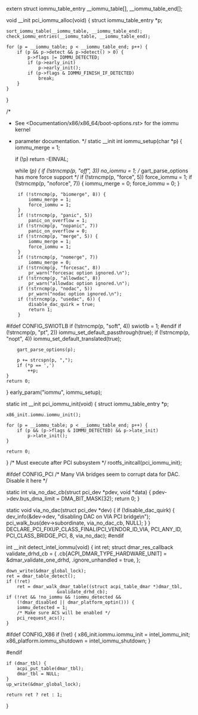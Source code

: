 extern struct iommu_table_entry __iommu_table[], __iommu_table_end[];

void __init pci_iommu_alloc(void)
{
	struct iommu_table_entry *p;

	sort_iommu_table(__iommu_table, __iommu_table_end);
	check_iommu_entries(__iommu_table, __iommu_table_end);

	for (p = __iommu_table; p < __iommu_table_end; p++) {
		if (p && p->detect && p->detect() > 0) {
			p->flags |= IOMMU_DETECTED;
			if (p->early_init)
				p->early_init();
			if (p->flags & IOMMU_FINISH_IF_DETECTED)
				break;
		}
	}
}

/*
 * See <Documentation/x86/x86_64/boot-options.rst> for the iommu kernel
 * parameter documentation.
 */
static __init int iommu_setup(char *p)
{
	iommu_merge = 1;

	if (!p)
		return -EINVAL;

	while (*p) {
		if (!strncmp(p, "off", 3))
			no_iommu = 1;
		/* gart_parse_options has more force support */
		if (!strncmp(p, "force", 5))
			force_iommu = 1;
		if (!strncmp(p, "noforce", 7)) {
			iommu_merge = 0;
			force_iommu = 0;
		}

		if (!strncmp(p, "biomerge", 8)) {
			iommu_merge = 1;
			force_iommu = 1;
		}
		if (!strncmp(p, "panic", 5))
			panic_on_overflow = 1;
		if (!strncmp(p, "nopanic", 7))
			panic_on_overflow = 0;
		if (!strncmp(p, "merge", 5)) {
			iommu_merge = 1;
			force_iommu = 1;
		}
		if (!strncmp(p, "nomerge", 7))
			iommu_merge = 0;
		if (!strncmp(p, "forcesac", 8))
			pr_warn("forcesac option ignored.\n");
		if (!strncmp(p, "allowdac", 8))
			pr_warn("allowdac option ignored.\n");
		if (!strncmp(p, "nodac", 5))
			pr_warn("nodac option ignored.\n");
		if (!strncmp(p, "usedac", 6)) {
			disable_dac_quirk = true;
			return 1;
		}
#ifdef CONFIG_SWIOTLB
		if (!strncmp(p, "soft", 4))
			swiotlb = 1;
#endif
		if (!strncmp(p, "pt", 2))
			iommu_set_default_passthrough(true);
		if (!strncmp(p, "nopt", 4))
			iommu_set_default_translated(true);

		gart_parse_options(p);

		p += strcspn(p, ",");
		if (*p == ',')
			++p;
	}
	return 0;
}
early_param("iommu", iommu_setup);

static int __init pci_iommu_init(void)
{
	struct iommu_table_entry *p;

	x86_init.iommu.iommu_init();

	for (p = __iommu_table; p < __iommu_table_end; p++) {
		if (p && (p->flags & IOMMU_DETECTED) && p->late_init)
			p->late_init();
	}

	return 0;
}
/* Must execute after PCI subsystem */
rootfs_initcall(pci_iommu_init);

#ifdef CONFIG_PCI
/* Many VIA bridges seem to corrupt data for DAC. Disable it here */

static int via_no_dac_cb(struct pci_dev *pdev, void *data)
{
	pdev->dev.bus_dma_limit = DMA_BIT_MASK(32);
	return 0;
}

static void via_no_dac(struct pci_dev *dev)
{
	if (!disable_dac_quirk) {
		dev_info(&dev->dev, "disabling DAC on VIA PCI bridge\n");
		pci_walk_bus(dev->subordinate, via_no_dac_cb, NULL);
	}
}
DECLARE_PCI_FIXUP_CLASS_FINAL(PCI_VENDOR_ID_VIA, PCI_ANY_ID,
				PCI_CLASS_BRIDGE_PCI, 8, via_no_dac);
#endif


int __init detect_intel_iommu(void)
{
	int ret;
	struct dmar_res_callback validate_drhd_cb = {
		.cb[ACPI_DMAR_TYPE_HARDWARE_UNIT] = &dmar_validate_one_drhd,
		.ignore_unhandled = true,
	};

	down_write(&dmar_global_lock);
	ret = dmar_table_detect();
	if (!ret)
		ret = dmar_walk_dmar_table((struct acpi_table_dmar *)dmar_tbl,
					   &validate_drhd_cb);
	if (!ret && !no_iommu && !iommu_detected &&
	    (!dmar_disabled || dmar_platform_optin())) {
		iommu_detected = 1;
		/* Make sure ACS will be enabled */
		pci_request_acs();
	}

#ifdef CONFIG_X86
	if (!ret) {
		x86_init.iommu.iommu_init = intel_iommu_init;
		x86_platform.iommu_shutdown = intel_iommu_shutdown;
	}

#endif

	if (dmar_tbl) {
		acpi_put_table(dmar_tbl);
		dmar_tbl = NULL;
	}
	up_write(&dmar_global_lock);

	return ret ? ret : 1;
}